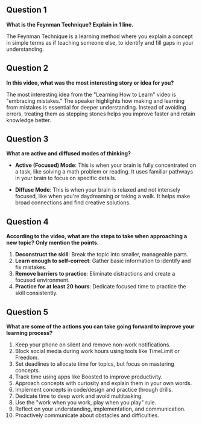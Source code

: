 

## Question 1
**What is the Feynman Technique? Explain in 1 line.**

The Feynman Technique is a learning method where you explain a concept in simple terms as if teaching someone else, to identify and fill gaps in your understanding.

## Question 2
**In this video, what was the most interesting story or idea for you?**

The most interesting idea from the "Learning How to Learn" video is "embracing mistakes." The speaker highlights how making and learning from mistakes is essential for deeper understanding. Instead of avoiding errors, treating them as stepping stones helps you improve faster and retain knowledge better.

## Question 3
**What are active and diffused modes of thinking?**

- **Active (Focused) Mode**: This is when your brain is fully concentrated on a task, like solving a math problem or reading. It uses familiar pathways in your brain to focus on specific details.

- **Diffuse Mode**: This is when your brain is relaxed and not intensely focused, like when you're daydreaming or taking a walk. It helps make broad connections and find creative solutions.

## Question 4
**According to the video, what are the steps to take when approaching a new topic? Only mention the points.**

1. **Deconstruct the skill**: Break the topic into smaller, manageable parts.
2. **Learn enough to self-correct**: Gather basic information to identify and fix mistakes.
3. **Remove barriers to practice**: Eliminate distractions and create a focused environment.
4. **Practice for at least 20 hours**: Dedicate focused time to practice the skill consistently.

## Question 5
**What are some of the actions you can take going forward to improve your learning process?**

1. Keep your phone on silent and remove non-work notifications.
2. Block social media during work hours using tools like TimeLimit or Freedom.
3. Set deadlines to allocate time for topics, but focus on mastering concepts.
4. Track time using apps like Boosted to improve productivity.
5. Approach concepts with curiosity and explain them in your own words.
6. Implement concepts in code/design and practice through drills.
7. Dedicate time to deep work and avoid multitasking.
8. Use the "work when you work, play when you play" rule.
9. Reflect on your understanding, implementation, and communication.
10. Proactively communicate about obstacles and difficulties.

